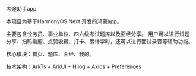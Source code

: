 考途助手app

本项目为基于HarmonyOS Next 开发的鸿蒙app。

主要包含公务员、事业单位、四六级考试题库以及面经分享。
用户可以进行试题分享、扫码看题、点赞收藏、打卡、累计学时，还可以进行面试录音等辅助功能。

核心模块：首页、题库、面经、我的。

技术架构：ArkTs + ArkUI + Hilog + Axios + Preferences

